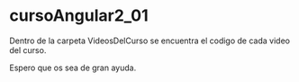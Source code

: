 # cursoAngular2_01
Dentro de la carpeta VideosDelCurso se encuentra el codigo de cada video del curso.

Espero que os sea de gran ayuda.

